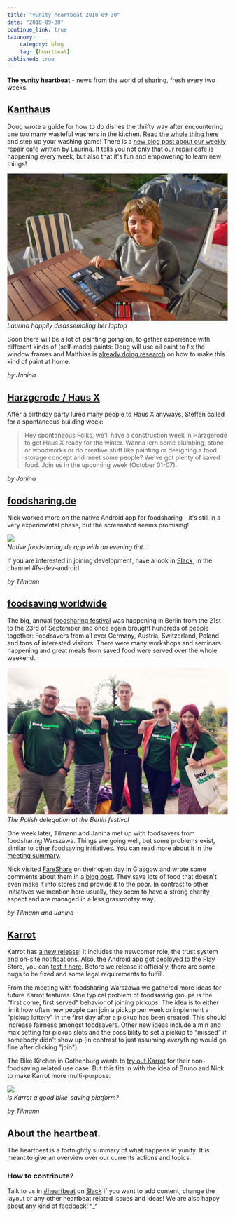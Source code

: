```yaml
---
title: "yunity heartbeat 2018-09-30"
date: "2018-09-30"
continue_link: true
taxonomy:
    category: blog
    tag: [heartbeat]
published: true
---
```


**The yunity heartbeat** - news from the world of sharing, fresh every two weeks.

## [Kanthaus](https://kanthaus.online)

Doug wrote a guide for how to do dishes the thrifty way after encountering one too many wasteful washers in the kitchen. [Read the whole thing here](https://gitlab.com/kanthaus/kanthaus-public/blob/master/drafts/2018-09-28_doug_cleaningKitchenThings.md) and step up your washing game! There is a [new blog post about our weekly repair cafe](https://kanthaus.online/de/blog/2018-09-25_repaircaf%C3%A9) written by Laurina. It tells you not only that our repair cafe is happening every week, but also that it's fun and empowering to learn new things!

![](laurinaLaptop.jpg)<br>
_Laurina happily disassembling her laptop_

Soon there will be a lot of painting going on, to gather experience with different kinds of (self-made) paints: Doug will use oil paint to fix the window frames and Matthias is [already doing research](https://gitlab.com/kanthaus/kanthaus-public/issues/158) on how to make this kind of paint at home.

_by Janina_

## [Harzgerode / Haus X](http://freiefeldlage.de/)

After a birthday party lured many people to Haus X anyways, Steffen called for a spontaneous building week:

> Hey spontaneous Folks, we'll have a construction week in Harzgerode to get Haus X ready for the winter.
> Wanna lern some plumbing, stone- or woodworks or do creative stuff like painting or designing a food storage concept and meet some people?
> We've got plenty of saved food. Join us in the upcoming week (October 01-07).

_by Janina_

## [foodsharing.de](https://foodsharing.de)

Nick worked more on the native Android app for foodsharing - it's still in a very experimental phase, but the screenshot seems promising!

![](http://nicksellen.co.uk/images/photo_2018-09-23_19-38-22.small.jpg)<br>
_Native foodsharing.de app with an evening tint..._

If you are interested in joining development, have a look in [Slack](https://slackin.yunity.org), in the channel #fs-dev-android

_by Tilmann_

## [foodsaving worldwide](https://foodsaving.world)

The big, annual [foodsharing festival](http://www.foodsharing-festival.org/) was happening in Berlin from the 21st to the 23rd of September and once again brought hundreds of people together: Foodsavers from all over Germany, Austria, Switzerland, Poland and tons of interested visitors. There were many workshops and seminars happening and great meals from saved food were served over the whole weekend.

![](fsplAtBerlinFestival.jpg)<br>
_The Polish delegation at the Berlin festival_

One week later, Tilmann and Janina met up with foodsavers from foodsharing Warszawa. Things are going well, but some problems exist, similar to other foodsaving initiatives. You can read more about it in the [meeting summary](https://yunity.atlassian.net/wiki/spaces/FSINT/pages/55607369/Existing+initiatives#Existinginitiatives-POLAND-FoodsharingWarsaw).

Nick visited [FareShare](https://en.wikipedia.org/wiki/FareShare) on their open day in Glasgow and wrote some comments about them in a [blog post](http://nicksellen.co.uk/2018/09/23/updates.html). They save lots of food that doesn't even make it into stores and provide it to the poor. In contrast to other initiatives we mention here usually, they seem to have a strong charity aspect and are managed in a less grassrootsy way.

_by Tilmann and Janina_

## [Karrot](https://karrot.world)

Karrot has [a new release](https://github.com/yunity/karrot-frontend/blob/master/CHANGELOG.md#620---2018-08-27)! It includes the newcomer role, the trust system and on-site notifications. Also, the Android app got deployed to the Play Store, you can [test it here](https://play.google.com/store/apps/details?id=world.karrot). Before we release it officially, there are some bugs to be fixed and some legal requirements to fulfill.

From the meeting with foodsharing Warszawa we gathered more ideas for future Karrot features. One typical problem of foodsaving groups is the "first come, first served" behavior of joining pickups. The idea is to either limit how often new people can join a pickup per week or implement a "pickup lottery" in the first day after a pickup has been created. This should increase fairness amongst foodsavers.
Other new ideas include a min and max setting for pickup slots and the possibility to set a pickup to "missed" if somebody didn't show up (in contrast to just assuming everything would go fine after clicking "join").

The Bike Kitchen in Gothenburg wants to [try out Karrot](https://community.foodsaving.world/t/test-karrot-for-bike-kitchen/120) for their non-foodsaving related use case. But this fits in with the idea of Bruno and Nick to make Karrot more multi-purpose.

![](https://community.foodsaving.world/uploads/default/original/1X/c6e4c804c811d3fcebb340439b1d89dd302dbe73.jpeg)<br>
_Is Karrot a good bike-saving platform?_

_by Tilmann_

## About the heartbeat.
The heartbeat is a fortnightly summary of what happens in yunity. It is meant to give an overview over our currents actions and topics.

### How to contribute?
Talk to us in [#heartbeat](https://yunity.slack.com/messages/heartbeat/) on [Slack](https://slackin.yunity.org) if you want to add content, change the layout or any other heartbeat related issues and ideas! We are also happy about any kind of feedback! ^\_^

